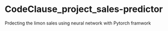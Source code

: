 # CodeClause_project_sales-predictor
Prdecting the limon sales using neural network with Pytorch framwork
